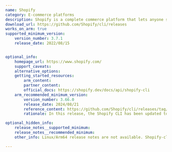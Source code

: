 ```yaml
---
name: Shopify
category: E-commerce platforms
description: Shopify is a complete commerce platform that lets anyone start, manage, and grow a business. One can use Shopify to build an online store, manage sales, market to customers, and accept payments in digital and physical locations.
download_url: https://github.com/Shopify/cli/releases
works_on_arm: true
supported_minimum_version:
    version_number: 3.7.1
    release_date: 2022/08/15


optional_info:
    homepage_url: https://www.shopify.com/
    support_caveats:
    alternative_options:
    getting_started_resources:
        arm_content:
        partner_content:
        official_docs: https://shopify.dev/docs/api/shopify-cli
    arm_recommended_minimum_version:
        version_number: 3.66.0
        release_date: 2024/08/21
        reference_content: https://github.com/Shopify/cli/releases/tag/3.66.0
        rationale: In this release, the Shopify CLI has been updated to use the Arm64-optimized version of cloudflared (version 2024.8.2), instead of a generic or x86-only binary.

optional_hidden_info:
    release_notes__supported_minimum:
    release_notes__recommended_minimum:
    other_info: Linux/Arm64 release notes are not available. Shopify-cli can be installed via npm. Successfully installed the minimum version 3.7.1 available at the GitHub releases via npm on the Neoverse N1. Shopify 2.x and below has been deprecated and Shopify has blocked app and extension commmands for all CLI 2.x users. Kindly refer [this](https://shopify.dev/changelog/cli-2-x-is-deprecated).

---
```

